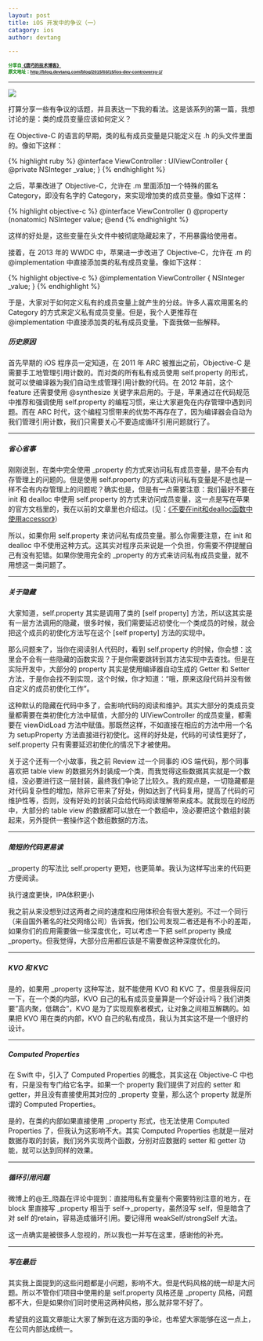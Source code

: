 ```yaml
---
layout: post
title: iOS 开发中的争议（一）
catagory: ios
author: devtang

---
```


<style type="text/css">
span.repost {
			color: green;
			font-family: sans-serif;
			font-size: 9px;
			font-weight: bold;
			display: inline-block
}
</style>

<span class="repost">
分享自<a href="http://blog.devtang.com/">《唐巧的技术博客》</a><br>
原文地址：<a href="http://blog.devtang.com/blog/2015/03/15/ios-dev-controversy-1/">http://blog.devtang.com/blog/2015/03/15/ios-dev-controversy-1/</a>
</span>
<hr>

<img src="http://blog.devtang.com/images/controversy.jpg">

打算分享一些有争议的话题，并且表达一下我的看法。这是该系列的第一篇，我想讨论的是：类的成员变量应该如何定义？

在 Objective-C 的语言的早期，类的私有成员变量是只能定义在 .h 的头文件里面的。像如下这样：

{% highlight ruby %}
@interface ViewController : UIViewController {
    @private
    NSInteger _value;
}
{% endhighlight %}

之后，苹果改进了 Objective-C，允许在 .m 里面添加一个特殊的匿名 Category，即没有名字的 Category，来实现增加类的成员变量。像如下这样：

{% highlight objective-c %}
@interface ViewController ()
@property (nonatomic) NSInteger value;
@end
{% endhighlight %}

这样的好处是，这些变量在头文件中被彻底隐藏起来了，不用暴露给使用者。

接着，在 2013 年的 WWDC 中，苹果进一步改进了 Objective-C，允许在 .m 的 @implementation 中直接添加类的私有成员变量。像如下这样：

{% highlight objective-c %}
@implementation ViewController {
    NSInteger _value;
}
{% endhighlight %}

于是，大家对于如何定义私有的成员变量上就产生的分歧。许多人喜欢用匿名的 Category 的方式来定义私有成员变量。但是，我个人更推荐在 @implementation 中直接添加类的私有成员变量。下面我做一些解释。

<h5>历史原因</h5>

首先早期的 iOS 程序员一定知道，在 2011 年 ARC 被推出之前，Objective-C 是需要手工地管理引用计数的。而对类的所有私有成员使用 self.property 的形式，就可以使编译器为我们自动生成管理引用计数的代码。在 2012 年前，这个 feature 还需要使用 @synthesize 关键字来启用的。于是，苹果通过在代码规范中推荐和强调使用 self.property 的编程习惯，来让大家避免在内存管理中遇到问题。而在 ARC 时代，这个编程习惯带来的优势不再存在了，因为编译器会自动为我们管理引用计数，我们只需要关心不要造成循环引用问题就行了。

<hr>

<h5>省心省事</h5>

刚刚说到，在类中完全使用 _property 的方式来访问私有成员变量，是不会有内存管理上的问题的。但是使用 self.property 的方式来访问私有变量是不是也是一样不会有内存管理上的问题呢？确实也是，但是有一点需要注意：我们最好不要在 init 和 dealloc 中使用 self.property 的方式来访问成员变量，这一点是写在苹果的官方文档里的，我在以前的文章里也介绍过。(见：<a href="http://blog.devtang.com/blog/2011/08/10/do-not-use-accessor-in-init-and-dealloc-method/">《不要在init和dealloc函数中使用accessor》</a>）

所以，如果你用 self.property 来访问私有成员变量。那么你需要注意，在 init 和 dealloc 中不使用这种方式。这其实对程序员来说是一个负担，你需要不停提醒自己有没有犯错。如果你使用完全的 _property 的方式来访问私有成员变量，就不用想这一类问题了。

<hr>

<h5>关于隐藏</h5>

大家知道，self.property 其实是调用了类的 [self property] 方法，所以这其实是有一层方法调用的隐藏，很多时候，我们需要延迟初使化一个类成员的时候，就会把这个成员的初使化方法写在这个 [self property] 方法的实现中。

那么问题来了，当你在阅读别人代码时，看到 self.property 的时候，你会想：这里会不会有一些隐藏的函数实现？于是你需要跳转到其方法实现中去查找。但是在实际开发中，大部分的 property 其实是使用编译器自动生成的 Getter 和 Setter 方法，于是你会找不到实现，这个时候，你才知道：“哦，原来这段代码并没有做自定义的成员初使化工作”。

这种默认的隐藏在代码中多了，会影响代码的阅读和维护。其实大部分的类成员变量都需要在类初使化方法中赋值，大部分的 UIViewController 的成员变量，都需要在 viewDidLoad 方法中赋值。那既然这样，不如直接在相应的方法中用一个名为 setupProperty 方法直接进行初使化。这样的好处是，代码的可读性更好了，self.property 只有需要延迟初使化的情况下才被使用。

关于这个还有一个小故事，我之前 Review 过一个同事的 iOS 端代码，那个同事喜欢把 table view 的数据另外封装成一个类，而我觉得这些数据其实就是一个数组，没必要进行这一层封装，最终我们争论了比较久。我的观点是，一切隐藏都是对代码复杂性的增加，除非它带来了好处，例如达到了代码复用，提高了代码的可维护性等，否则，没有好处的封装只会给代码阅读理解带来成本。就我现在的经历中，大部分的 table view 的数据都可以放在一个数组中，没必要把这个数组封装起来，另外提供一套操作这个数组数据的方法。

<hr>

<h5>简短的代码更易读</h5>

_property 的写法比 self.property 更短，也更简单。我认为这样写出来的代码更方便阅读。

执行速度更快，IPA体积更小

我之前从来没想到过这两者之间的速度和应用体积会有很大差别。不过一个同行（来自国外著名的社交网络公司）告诉我，他们公司发现二者还是有不小的差距，如果你们的应用需要做一些深度优化，可以考虑一下把 self.property 换成 _property。但我觉得，大部分应用都应该是不需要做这种深度优化的。

<hr>

<h5>KVO 和 KVC</h5>

是的，如果用 _property 这种写法，就不能使用 KVO 和 KVC 了。但是我得反问一下，在一个类的内部，KVO 自己的私有成员变量算是一个好设计吗？我们讲类要”高内聚，低耦合”，KVO 是为了实现观察者模式，让对象之间相互解耦的。如果把 KVO 用在类的内部，KVO 自己的私有成员，我认为其实这不是一个很好的设计。

<hr>

<h5>Computed Properties</h5>

在 Swift 中，引入了 Computed Properties 的概念，其实这在 Objective-C 中也有，只是没有专门给它名字。如果一个 property 我们提供了对应的 setter 和 getter，并且没有直接使用其对应的 _property 变量，那么这个 property 就是所谓的 Computed Properties。

是的，在类的内部如果直接使用 _property 形式，也无法使用 Computed Properties 了，但我认为这影响不大。其实 Computed Properties 也就是一层对数据存取的封装，我们另外实现两个函数，分别对应数据的 setter 和 getter 功能，就可以达到同样的效果。

<hr>

<h5>循环引用问题</h5>

微博上的@王_晓磊在评论中提到：直接用私有变量有个需要特别注意的地方，在 block 里直接写 _property 相当于 self->_property，虽然没写 self，但是暗含了对 self 的retain，容易造成循环引用。要记得用 weakSelf/strongSelf 大法。

这一点确实是被很多人忽视的，所以我也一并写在这里，感谢他的补充。

<hr>

<h5>写在最后</h5>

其实我上面提到的这些问题都是小问题，影响不大。但是代码风格的统一却是大问题。所以不管你们项目中使用的是 self.property 风格还是 _property 风格，问题都不大，但是如果你们同时使用这两种风格，那么就非常不好了。

希望我的这篇文章能让大家了解到在这方面的争论，也希望大家能够在这一点上，在公司内部达成统一。




